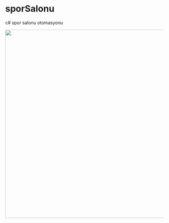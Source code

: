 # sporSalonu
c# spor salonu otomasyonu
<p align="center">
  <img src="![Ekran görüntüsü 2025-05-18 150928](https://github.com/user-attachments/assets/3a8c5cdf-639e-45e0-bafe-65cc9e0894ef)
" width="600"/>
</p>


